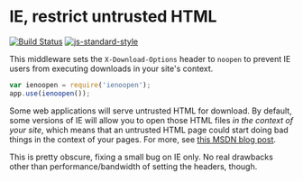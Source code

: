 IE, restrict untrusted HTML
===========================
[![Build Status](https://travis-ci.org/helmetjs/ienoopen.svg?branch=master)](https://travis-ci.org/helmetjs/ienoopen)
[![js-standard-style](https://img.shields.io/badge/code%20style-standard-brightgreen.svg)](http://standardjs.com/)

This middleware sets the `X-Download-Options` header to `noopen` to prevent IE users from executing downloads in your site's context.

```javascript
var ienoopen = require('ienoopen');
app.use(ienoopen());
```

Some web applications will serve untrusted HTML for download. By default, some versions of IE will allow you to open those HTML files *in the context of your site*, which means that an untrusted HTML page could start doing bad things in the context of your pages. For more, see [this MSDN blog post](http://blogs.msdn.com/b/ie/archive/2008/07/02/ie8-security-part-v-comprehensive-protection.aspx).

This is pretty obscure, fixing a small bug on IE only. No real drawbacks other than performance/bandwidth of setting the headers, though.
